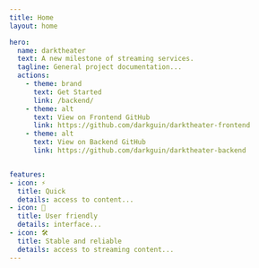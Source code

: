 ```yaml
---
title: Home
layout: home

hero:
  name: darktheater
  text: A new milestone of streaming services.
  tagline: General project documentation...
  actions:
    - theme: brand
      text: Get Started
      link: /backend/
    - theme: alt
      text: View on Frontend GitHub
      link: https://github.com/darkguin/darktheater-frontend
    - theme: alt
      text: View on Backend GitHub
      link: https://github.com/darkguin/darktheater-backend


features:
- icon: ⚡️
  title: Quick
  details: access to content...
- icon: 🖖
  title: User friendly
  details: interface...
- icon: 🛠️
  title: Stable and reliable
  details: access to streaming content...
---
```

